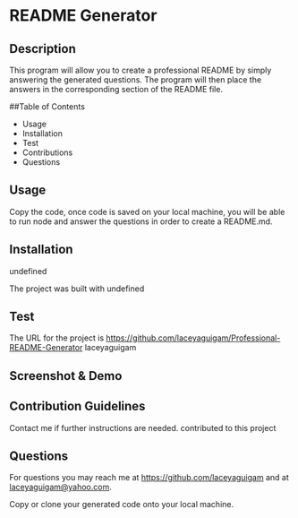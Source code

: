 # README Generator
 
## Description

 This program will allow you to create a professional README by simply answering the generated questions. The program will then place the answers in the corresponding section of the README file.

##Table of Contents

- Usage
- Installation
- Test
- Contributions
- Questions

## Usage

Copy the code, once code is saved on your local machine, you will be able to run node and answer the questions in order to create a README.md.

## Installation

undefined

The project was built with undefined 


## Test 

The URL for the project is https://github.com/laceyaguigam/Professional-README-Generator  laceyaguigam

## Screenshot & Demo


## Contribution Guidelines

Contact me if further instructions are needed.  contributed to this project

## Questions 

For questions you may reach me at https://github.com/laceyaguigam and at laceyaguigam@yahoo.com.



Copy or clone  your generated code onto your local machine.